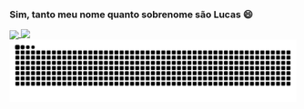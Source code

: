 ### Sim, tanto meu nome quanto sobrenome são Lucas 😄

<!--
**Lucas-319/lucas-319** is a ✨ _special_ ✨ repository because its `README.md` (this file) appears on your GitHub profile.

Here are some ideas to get you started:

- 🔭 I’m currently working on ...
- 🌱 I’m currently learning ...
- 👯 I’m looking to collaborate on ...
- 🤔 I’m looking for help with ...
- 💬 Ask me about ...
- 📫 How to reach me: ...
- 😄 Pronouns: ...
- ⚡ Fun fact: ...
-->

<!--
<picture>
  <source
    srcset="https://github-readme-stats.vercel.app/api?username=lucas-319&show_icons=true&theme=dark"
    media="(prefers-color-scheme: dark)"
  />
  <source
    srcset="https://github-readme-stats.vercel.app/api?username=lucas-319&show_icons=true"
    media="(prefers-color-scheme: light), (prefers-color-scheme: no-preference)"
  />
  <img align="left" src="https://github-readme-stats.vercel.app/api?username=lucas-319&show_icons=true" />
</picture>

![Top Langs](https://github-readme-stats.vercel.app/api/top-langs/?username=lucas-319&layout=compact&theme=dark)
-->

<!--
Links Uteis:

https://github.com/anuraghazra/github-readme-stats/blob/master/readme.md#deploy-on-your-own-vercel-instance

https://docs.pipz.com/central-de-ajuda/learning-center/guia-basico-de-markdown#open

https://www.instagram.com/p/CPjUBhXDNEE/?img_index=6

https://github.com/rafaballerini2/rafaballerini2/issues/1
-->



<a href="https://github.com/anuraghazra/github-readme-stats">
  <img 
    height=200 align="center" src="https://github-readme-stats.vercel.app/api?username=Lucas-319&card_width=320&theme=dark" 
    media="(prefers-color-scheme: dark)&theme=dark"
  />
</a>
<a href="https://github.com/anuraghazra/convoychat">
  <img 
    height=150 align="top" src="https://github-readme-stats.vercel.app/api/top-langs?username=Lucas-319&layout=compact&card_width=220&theme=dark" 
    media="(prefers-color-scheme: dark)&theme=dark"
  />
</a>



<picture>
  <source media="(prefers-color-scheme: dark)" srcset="https://raw.githubusercontent.com/lucas-319/lucas-319/output/github-contribution-grid-snake-dark.svg">
  <source media="(prefers-color-scheme: light)" srcset="https://raw.githubusercontent.com/lucas-319/lucas-319/output/github-contribution-grid-snake.svg">
  <img alt="github contribution grid snake animation" src="https://raw.githubusercontent.com/lucas-319/lucas-319/output/github-contribution-grid-snake.svg">
</picture>


